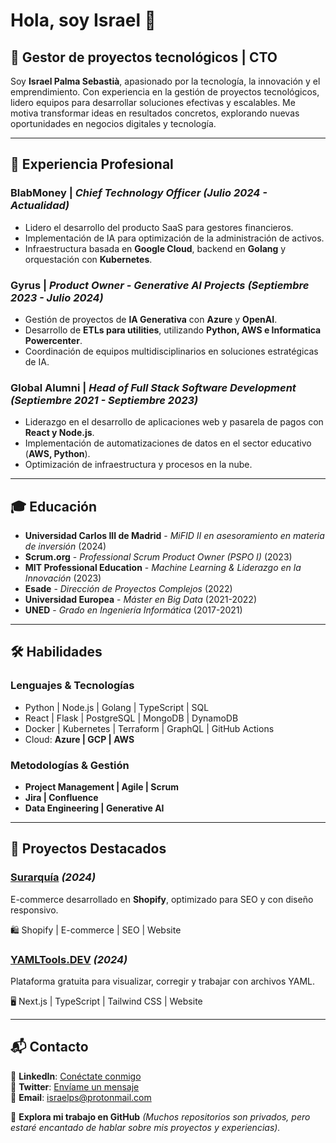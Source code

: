 # Hola, soy Israel 👋

## 🚀 Gestor de proyectos tecnológicos | CTO 

Soy **Israel Palma Sebastià**, apasionado por la tecnología, la innovación y el emprendimiento. Con experiencia en la gestión de proyectos tecnológicos, lidero equipos para desarrollar soluciones efectivas y escalables. Me motiva transformar ideas en resultados concretos, explorando nuevas oportunidades en negocios digitales y tecnología.

---

## 💼 Experiencia Profesional

### **BlabMoney** | *Chief Technology Officer* *(Julio 2024 - Actualidad)*
- Lidero el desarrollo del producto SaaS para gestores financieros.
- Implementación de IA para optimización de la administración de activos.
- Infraestructura basada en **Google Cloud**, backend en **Golang** y orquestación con **Kubernetes**.

### **Gyrus** | *Product Owner - Generative AI Projects* *(Septiembre 2023 - Julio 2024)*
- Gestión de proyectos de **IA Generativa** con **Azure** y **OpenAI**.
- Desarrollo de **ETLs para utilities**, utilizando **Python, AWS e Informatica Powercenter**.
- Coordinación de equipos multidisciplinarios en soluciones estratégicas de IA.

### **Global Alumni** | *Head of Full Stack Software Development* *(Septiembre 2021 - Septiembre 2023)*
- Liderazgo en el desarrollo de aplicaciones web y pasarela de pagos con **React y Node.js**.
- Implementación de automatizaciones de datos en el sector educativo (**AWS, Python**).
- Optimización de infraestructura y procesos en la nube.

---

## 🎓 Educación

- **Universidad Carlos III de Madrid** - *MiFID II en asesoramiento en materia de inversión* (2024)
- **Scrum.org** - *Professional Scrum Product Owner (PSPO I)* (2023)
- **MIT Professional Education** - *Machine Learning & Liderazgo en la Innovación* (2023)
- **Esade** - *Dirección de Proyectos Complejos* (2022)
- **Universidad Europea** - *Máster en Big Data* (2021-2022)
- **UNED** - *Grado en Ingeniería Informática* (2017-2021)

---

## 🛠️ Habilidades

### **Lenguajes & Tecnologías**
- Python | Node.js | Golang | TypeScript | SQL
- React | Flask | PostgreSQL | MongoDB | DynamoDB
- Docker | Kubernetes | Terraform | GraphQL | GitHub Actions
- Cloud: **Azure | GCP | AWS**

### **Metodologías & Gestión**
- **Project Management | Agile | Scrum**
- **Jira | Confluence**
- **Data Engineering | Generative AI**

---

## 🌟 Proyectos Destacados

### **[Surarquía](https://surarquia.com)** *(2024)*
E-commerce desarrollado en **Shopify**, optimizado para SEO y con diseño responsivo.

🛍️ Shopify | E-commerce | SEO | Website

### **[YAMLTools.DEV](https://yamltools.dev)** *(2024)*
Plataforma gratuita para visualizar, corregir y trabajar con archivos YAML.

🖥️ Next.js | TypeScript | Tailwind CSS | Website

---

## 📬 Contacto
📌 **LinkedIn**: [Conéctate conmigo](https://www.linkedin.com/in/ipalseb)  
📌 **Twitter**: [Envíame un mensaje](https://twitter.com/ipalseb)  
📌 **Email**: [israelps@protonmail.com](mailto:israelps@protonmail.com)  

🔹 **Explora mi trabajo en GitHub** *(Muchos repositorios son privados, pero estaré encantado de hablar sobre mis proyectos y experiencias).*
